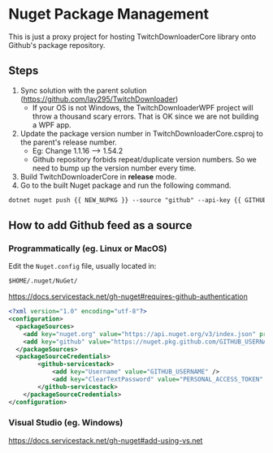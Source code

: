 # Nuget Package Management

This is just a proxy project for hosting TwitchDownloaderCore library onto Github's package repository.

## Steps

1. Sync solution with the parent solution (https://github.com/lay295/TwitchDownloader)
   - If your OS is not Windows, the TwitchDownloaderWPF project will throw a thousand scary errors. That is OK since we are not building a WPF app.
2. Update the package version number in TwitchDownloaderCore.csproj to the parent's release number.
    - Eg: Change 1.1.16 --> 1.54.2
    - Github repository forbids repeat/duplicate version numbers. So we need to bump up the version number every time.
3. Build TwitchDownloaderCore in **release** mode.
4. Go to the built Nuget package and run the following command.

```txt
dotnet nuget push {{ NEW_NUPKG }} --source "github" --api-key {{ GITHUB_PAT }}
```

## How to add Github feed as a source

### Programmatically (eg. Linux or MacOS)

Edit the `Nuget.config` file, usually located in:

```txt
$HOME/.nuget/NuGet/
```

https://docs.servicestack.net/gh-nuget#requires-github-authentication 

```xml
<?xml version="1.0" encoding="utf-8"?>
<configuration>
  <packageSources>
    <add key="nuget.org" value="https://api.nuget.org/v3/index.json" protocolVersion="3" />
    <add key="github" value="https://nuget.pkg.github.com/GITHUB_USERNAME/index.json" />
  </packageSources>
  <packageSourceCredentials>
        <github-servicestack>
            <add key="Username" value="GITHUB_USERNAME" />
            <add key="ClearTextPassword" value="PERSONAL_ACCESS_TOKEN" />
        </github-servicestack>
    </packageSourceCredentials>
</configuration>
```

### Visual Studio (eg. Windows)

https://docs.servicestack.net/gh-nuget#add-using-vs.net 

